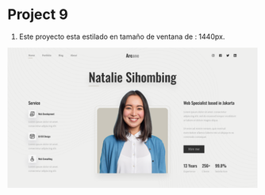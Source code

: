 # Project 9
1. Este proyecto esta estilado en tamaño de ventana de : 1440px.

![Personal Portfolio 2](reference.png)